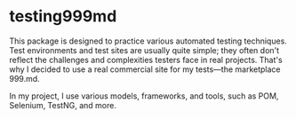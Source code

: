 # testing999md
This package is designed to practice various automated testing techniques. Test environments and test sites are usually quite simple; they often don't reflect the challenges and complexities testers face in real projects. That's why I decided to use a real commercial site for my tests—the marketplace 999.md.

In my project, I use various models, frameworks, and tools, such as POM, Selenium, TestNG, and more.
